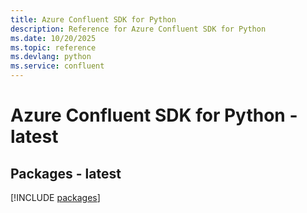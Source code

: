 ```yaml
---
title: Azure Confluent SDK for Python
description: Reference for Azure Confluent SDK for Python
ms.date: 10/20/2025
ms.topic: reference
ms.devlang: python
ms.service: confluent
---
```

# Azure Confluent SDK for Python - latest
## Packages - latest
[!INCLUDE [packages](confluent-index.md)]